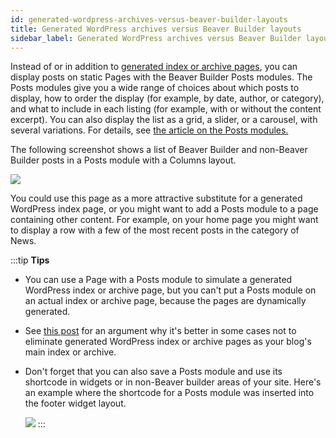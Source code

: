 ```yaml
---
id: generated-wordpress-archives-versus-beaver-builder-layouts
title: Generated WordPress archives versus Beaver Builder layouts
sidebar_label: Generated WordPress archives versus Beaver Builder layouts
---
```


Instead of or in addition to [generated index or archive
pages](/beaver-builder/layouts/post-layouts/basics-how-wordpress-handles-blog-posts-and-archives.md), you can display posts on static Pages with the Beaver Builder Posts modules. The Posts modules give you a wide range of
choices about which posts to display, how to order the display (for example,
by date, author, or category), and what to include in each listing (for
example, with or without the content excerpt). You can also display the list
as a grid, a slider, or a carousel, with several variations. For details, see
[the article on the Posts modules.](/beaver-builder/layouts/modules/posts/posts-posts-carousel-and-posts-slider-modules-examples.md)

The following screenshot shows a list of Beaver Builder and non-Beaver Builder
posts in a Posts module with a Columns layout.

![](/img/post-layouts-archives-vs-beaver-layout-1.jpg)

You could use this page as a more attractive substitute for a generated
WordPress index page, or you might want to add a Posts module to a page
containing other content. For example, on your home page you might want to
display a row with a few of the most recent posts in the category of News.

:::tip **Tips**
* You can use a Page with a Posts module to simulate a generated WordPress index or archive page, but you can't put a Posts module on an actual index or archive page, because the pages are dynamically generated.

* See [this post](https://beyondbeaver.com/set-up-a-blog-with-beaver-builder-the-right-way/) for an argument why it's better in some cases not to eliminate generated WordPress index or archive pages as your blog's main index or archive.

* Don't forget that you can also save a Posts module and use its shortcode in widgets or in non-Beaver builder areas of your site. Here's an example where the shortcode for a Posts module was inserted into the footer widget layout.

  ![](/img/post-layouts-archives-vs-beaver-layout-2.jpg)
:::
